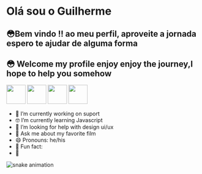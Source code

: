 <h1> Olá sou o Guilherme


 
<h2>😳Bem vindo !! ao meu perfil, aproveite a jornada espero te ajudar de alguma forma</h2>
<h2>😳 Welcome my profile enjoy enjoy the journey,I hope to help you somehow</h2>
 
<div>

 
</div>
 
 
 
 
<div>
<img height="50px"  src="https://img.shields.io/badge/HTML5-E34F26?style=for-the-badge&logo=html5&logoColor=white"/>
<img height= "50px" src="https://img.shields.io/badge/CSS3-1572B6?style=for-the-badge&logo=css3&logoColor=white"/>
<img height="50px" src="https://img.shields.io/badge/JavaScript-323330?style=for-the-badge&logo=javascript&logoColor=F7DF1E"/>
<img height= "50px" src="https://img.shields.io/badge/C-00599C?style=for-the-badge&logo=c&logoColor=white"/>
</div>
 
 
- 🔭 I’m currently working on suport
- 🤓 I’m currently learning Javascript
- 🤔 I’m looking for help with design ui/ux
- 💬 Ask me about my favorite film
- 😄 Pronouns: he/his
- 🤡 Fun fact: 
- 🦆

 ![snake animation](https://github.com/GuiAlvesdev) 
